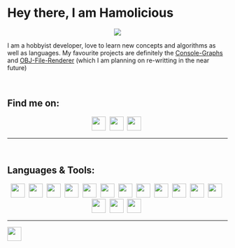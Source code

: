 # Hey there, I am Hamolicious
<div style="text-align:center"><img src="https://i.ibb.co/cYGywF0/animated-avatar.gif"></div>
<!--
Avatar from http://www.avatarsinpixels.com/ and animated by yours trully
-->

I am a hobbyist developer, love to learn new concepts and algorithms as well as languages. My favourite projects are definitely the <a href="https://github.com/hamolicious/Console-Graphs">Console-Graphs</a> and <a href="https://github.com/hamolicious/OBJ-File-Renderer">OBJ-File-Renderer</a> (which I am planning on re-writting in the near future)

<br>
<h2>Find me on:</h2>
    <div style="text-align:center">
    <a href="https://www.reddit.com/user/hamoliciousRUS/posts/"><img src="https://external-preview.redd.it/iDdntscPf-nfWKqzHRGFmhVxZm4hZgaKe5oyFws-yzA.png?auto=webp&s=38648ef0dc2c3fce76d5e1d8639234d8da0152b2" style="width:32px;height:32px;padding-right:5px"></a>
    <a href="https://www.thingiverse.com/hamolicious/designs"><img src="https://cdn.worldvectorlogo.com/logos/thingiverse-logo.svg" style="width:32px;height:32px;padding-right:5px"></a>
    <a href="https://hamolicious.itch.io/"><img src="https://static.itch.io/images/itchio-textless-black.svg" style="width:32px;height:32px;padding-right:5px"></a>
</div>
<hr>

<br>
<h2>Languages & Tools:</h2>
<div style="text-align:center">
    <img src="https://cdn3.iconfinder.com/data/icons/logos-and-brands-adobe/512/267_Python-512.png" style="width:32px;height:32px;padding-right:5px">
    <img src="https://processing.org/img/processing3-logo.png" style="width:32px;height:32px;padding-right:5px">
    <img src="https://upload.wikimedia.org/wikipedia/commons/7/7a/C_Sharp_logo.svg" style="width:32px;height:32px;padding-right:5px">
    <img src="https://image.flaticon.com/icons/svg/1216/1216733.svg" style="width:32px;height:32px;padding-right:5px">
    <img src="https://img.icons8.com/all/500/arduino.png" style="width:32px;height:32px;padding-right:5px">
    <img src="https://i.ibb.co/5rWCyJB/padder.png" style="width:32px;height:32px;padding-right:5px">
    <img src="https://upload.wikimedia.org/wikipedia/commons/thumb/9/9a/Visual_Studio_Code_1.35_icon.svg/1200px-Visual_Studio_Code_1.35_icon.svg.png" style="width:32px;height:32px;
    padding-right:5px">
    <img src="https://i.ibb.co/5rWCyJB/padder.png" style="width:32px;height:32px;padding-right:5px">
    <img src="https://cdn2.iconfinder.com/data/icons/icons-mega-pack-1-and-2/256/Blender.png" style="width:32px;height:32px;padding-right:5px">
    <img src="https://i.ibb.co/5rWCyJB/padder.png" style="width:32px;height:32px;padding-right:5px">
    <img src="https://upload.wikimedia.org/wikipedia/commons/6/6a/Godot_icon.svg" style="width:32px;height:32px;padding-right:5px">
    <img src="https://cdn0.iconfinder.com/data/icons/web-social-and-folder-icons/512/Unity_3D.png" style="width:32px;height:32px;padding-right:5px">
    <img src="https://i.ibb.co/5rWCyJB/padder.png" style="width:32px;height:32px;padding-right:5px">
    <img src="https://community.aseprite.org/uploads/default/original/2X/3/3e3d085d4f2c399dff32dd543fc4d163e0f3cb7a.png" style="width:32px;height:32px;padding-right:5px">
    <img src="https://upload.wikimedia.org/wikipedia/commons/thumb/4/45/The_GIMP_icon_-_gnome.svg/1200px-The_GIMP_icon_-_gnome.svg.png" style="width:32px;height:32px;padding-right:5px">
</div>
<hr>

<img src="https://i.ibb.co/5rWCyJB/padder.png" style="width:32px;height:32px;padding-right:5px">
